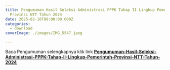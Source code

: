 ```yaml
---
title: Pengumuman Hasil Seleksi Administrasi PPPK Tahap II Lingkup Pemerintah
  Provinsi NTT Tahun 2024
date: 2025-02-16T00:00:00.000Z
categories:
  - download
coverImage: ./images/IMG_5547.jpeg

---
```


Baca Pengumuman selengkapnya klik link **[Pengumuman-Hasil-Seleksi-Administrasi-PPPK-Tahap-II-Lingkup-Pemerintah-Provinsi-NTT-Tahun-2024](https://bkd.nttprov.go.id/web/wp-content/uploads/2025/04/Pengumuman-Hasil-Seleksi-Administrasi-PPPK-Tahap-II-Lingkup-Pemerintah-Provinsi-NTT-Tahun-2024.pdf)**
